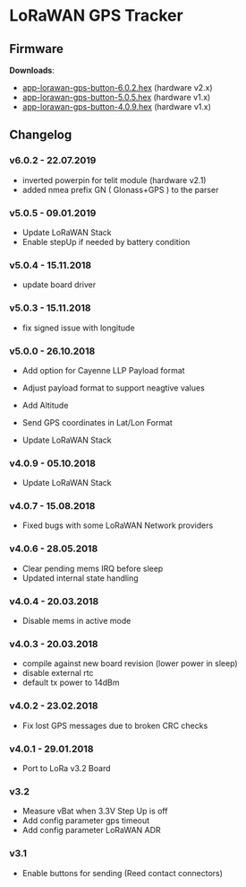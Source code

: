 # LoRaWAN GPS Tracker

## Firmware

**Downloads**:

* [app-lorawan-gps-button-6.0.2.hex](firmware/app-lorawan-gps-button-6.0.2.hex) (hardware v2.x)
* [app-lorawan-gps-button-5.0.5.hex](firmware/app-lorawan-gps-button-5.0.5.hex) (hardware v1.x)
* [app-lorawan-gps-button-4.0.9.hex](firmware/app-lorawan-gps-button-4.0.9.hex) (hardware v1.x)

## Changelog



### v6.0.2 - 22.07.2019
- inverted powerpin for telit module (hardware v2.1)
- added nmea prefix GN ( Glonass+GPS ) to the parser

### v5.0.5 - 09.01.2019
- Update LoRaWAN Stack
- Enable stepUp if needed by battery condition

### v5.0.4 - 15.11.2018
- update board driver

### v5.0.3 - 15.11.2018
- fix signed issue with longitude

### v5.0.0 - 26.10.2018
- Add option for Cayenne LLP Payload format
- Adjust payload format to support neagtive values
- Add Altitude
- Send GPS coordinates in Lat/Lon Format

- Update LoRaWAN Stack

### v4.0.9 - 05.10.2018
- Update LoRaWAN Stack

### v4.0.7 - 15.08.2018
- Fixed bugs with some LoRaWAN Network providers

### v4.0.6 - 28.05.2018
- Clear pending mems IRQ before sleep
- Updated internal state handling

### v4.0.4 - 20.03.2018
- Disable mems in active mode


### v4.0.3 - 20.03.2018
- compile against new board revision (lower power in sleep)
- disable external rtc 
- default tx power to 14dBm

### v4.0.2 - 23.02.2018
- Fix lost GPS messages due to broken CRC checks

### v4.0.1 - 29.01.2018
- Port to LoRa v3.2 Board

### v3.2
- Measure vBat when 3.3V Step Up is off
- Add config parameter gps timeout
- Add config parameter LoRaWAN ADR

### v3.1
- Enable buttons for sending (Reed contact connectors)

